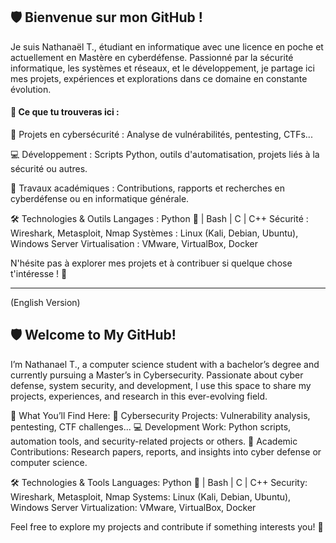 ## 🛡️ Bienvenue sur mon GitHub !
Je suis Nathanaël T., étudiant en informatique avec une licence en poche et actuellement en Mastère en cyberdéfense. Passionné par la sécurité informatique, les systèmes et réseaux, et le développement, je partage ici mes projets, expériences et explorations dans ce domaine en constante évolution.

#### 🚀 Ce que tu trouveras ici :

🔐 Projets en cybersécurité : Analyse de vulnérabilités, pentesting, CTFs...

💻 Développement : Scripts Python, outils d'automatisation, projets liés à la sécurité ou autres.

📜 Travaux académiques : Contributions, rapports et recherches en cyberdéfense ou en informatique générale.

🛠️ Technologies & Outils
Langages : Python 🐍 | Bash | C | C++
Sécurité : Wireshark, Metasploit, Nmap
Systèmes : Linux (Kali, Debian, Ubuntu), Windows Server
Virtualisation : VMware, VirtualBox, Docker

N'hésite pas à explorer mes projets et à contribuer si quelque chose t'intéresse ! 🚀

------------------------------------------------------------------------------------------------------------------------
(English Version)

## 🛡️ Welcome to My GitHub!
I’m Nathanael T., a computer science student with a bachelor’s degree and currently pursuing a Master’s in Cybersecurity. Passionate about cyber defense, system security, and development, I use this space to share my projects, experiences, and research in this ever-evolving field.

🚀 What You’ll Find Here:
🔐 Cybersecurity Projects: Vulnerability analysis, pentesting, CTF challenges...
💻 Development Work: Python scripts, automation tools, and security-related projects or others.
📜 Academic Contributions: Research papers, reports, and insights into cyber defense or computer science.

🛠️ Technologies & Tools
Languages: Python 🐍 | Bash | C | C++
Security: Wireshark, Metasploit, Nmap
Systems: Linux (Kali, Debian, Ubuntu), Windows Server
Virtualization: VMware, VirtualBox, Docker

Feel free to explore my projects and contribute if something interests you! 🚀

